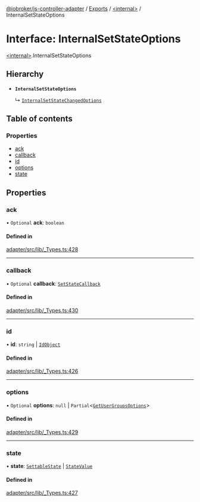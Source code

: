 [@iobroker/js-controller-adapter](../README.md) / [Exports](../modules.md) / [\<internal\>](../modules/internal_.md) / InternalSetStateOptions

# Interface: InternalSetStateOptions

[\<internal\>](../modules/internal_.md).InternalSetStateOptions

## Hierarchy

- **`InternalSetStateOptions`**

  ↳ [`InternalSetStateChangedOptions`](internal_.InternalSetStateChangedOptions.md)

## Table of contents

### Properties

- [ack](internal_.InternalSetStateOptions.md#ack)
- [callback](internal_.InternalSetStateOptions.md#callback)
- [id](internal_.InternalSetStateOptions.md#id)
- [options](internal_.InternalSetStateOptions.md#options)
- [state](internal_.InternalSetStateOptions.md#state)

## Properties

### ack

• `Optional` **ack**: `boolean`

#### Defined in

[adapter/src/lib/_Types.ts:428](https://github.com/ioBroker/ioBroker.js-controller/blob/f4f04aafd2ad7897f4540de31e39dc68a4db1044/packages/adapter/src/lib/_Types.ts#L428)

___

### callback

• `Optional` **callback**: [`SetStateCallback`](../modules/internal_.md#setstatecallback)

#### Defined in

[adapter/src/lib/_Types.ts:430](https://github.com/ioBroker/ioBroker.js-controller/blob/f4f04aafd2ad7897f4540de31e39dc68a4db1044/packages/adapter/src/lib/_Types.ts#L430)

___

### id

• **id**: `string` \| [`IdObject`](internal_.IdObject.md)

#### Defined in

[adapter/src/lib/_Types.ts:426](https://github.com/ioBroker/ioBroker.js-controller/blob/f4f04aafd2ad7897f4540de31e39dc68a4db1044/packages/adapter/src/lib/_Types.ts#L426)

___

### options

• `Optional` **options**: ``null`` \| `Partial`\<[`GetUserGroupsOptions`](internal_.GetUserGroupsOptions.md)\>

#### Defined in

[adapter/src/lib/_Types.ts:429](https://github.com/ioBroker/ioBroker.js-controller/blob/f4f04aafd2ad7897f4540de31e39dc68a4db1044/packages/adapter/src/lib/_Types.ts#L429)

___

### state

• **state**: [`SettableState`](../modules/internal_.md#settablestate) \| [`StateValue`](../modules/internal_.md#statevalue)

#### Defined in

[adapter/src/lib/_Types.ts:427](https://github.com/ioBroker/ioBroker.js-controller/blob/f4f04aafd2ad7897f4540de31e39dc68a4db1044/packages/adapter/src/lib/_Types.ts#L427)
